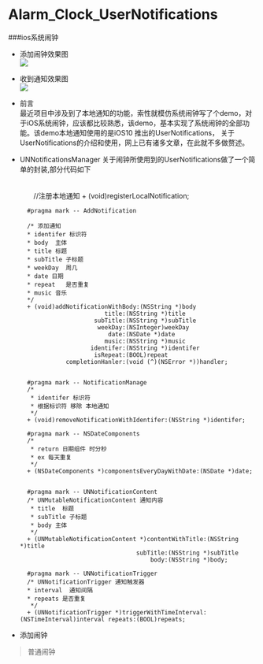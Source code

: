 # Alarm_Clock_UserNotifications

###ios系统闹钟

* 添加闹钟效果图   
![](https://github.com/SunriseOYR/Alarm_Clock_UserNotifications/blob/master/gif/001.gif?raw=true)  

* 收到通知效果图   
![](https://github.com/SunriseOYR/Alarm_Clock_UserNotifications/blob/master/gif/002.gif?raw=true)

* 前言  
最近项目中涉及到了本地通知的功能，索性就模仿系统闹钟写了个demo，对于iOS系统闹钟，应该都比较熟悉，该demo，基本实现了系统闹钟的全部功能。该demo本地通知使用的是iOS10 推出的UserNotifications， 关于UserNotifications的介绍和使用，网上已有诸多文章，在此就不多做赘述。

* UNNotificationsManager 关于闹钟所使用到的UserNotifications做了一个简单的封装,部分代码如下  
      
        
        //注册本地通知
        + (void)registerLocalNotification;

        #pragma mark -- AddNotification

        /* 添加通知
        * identifer 标识符
        * body  主体
        * title 标题
        * subTitle 子标题
        * weekDay  周几
        * date 日期
        * repeat   是否重复
        * music 音乐
        */
        + (void)addNotificationWithBody:(NSString *)body
                              title:(NSString *)title
                           subTitle:(NSString *)subTitle
                            weekDay:(NSInteger)weekDay
                               date:(NSDate *)date
                              music:(NSString *)music
                          identifer:(NSString *)identifer
                           isRepeat:(BOOL)repeat
                   completionHanler:(void (^)(NSError *))handler;


        #pragma mark -- NotificationManage
        /*
         * identifer 标识符
         * 根据标识符 移除 本地通知
         */
        + (void)removeNotificationWithIdentifer:(NSString *)identifer;

        #pragma mark -- NSDateComponents
        /*
         * return 日期组件 时分秒
         * ex 每天重复
         */
        + (NSDateComponents *)componentsEveryDayWithDate:(NSDate *)date;


        #pragma mark -- UNNotificationContent
        /* UNMutableNotificationContent 通知内容
         * title  标题
         * subTitle 子标题
         * body 主体
         */
        + (UNMutableNotificationContent *)contentWithTitle:(NSString *)title
                                       subTitle:(NSString *)subTitle
                                           body:(NSString *)body;

        #pragma mark -- UNNotificationTrigger
        /* UNNotificationTrigger 通知触发器
        * interval  通知间隔
        * repeats 是否重复
         */
        + (UNNotificationTrigger *)triggerWithTimeInterval:(NSTimeInterval)interval repeats:(BOOL)repeats;  
    
* 添加闹钟    
> 普通闹钟 
    
